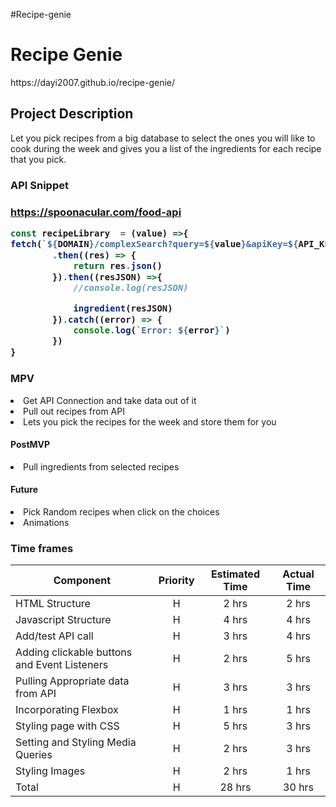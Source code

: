 #Recipe-genie

<h1>Recipe Genie </h1>
https://dayi2007.github.io/recipe-genie/

<h2>Project Description</h2>

Let you pick recipes from a big database to select the ones you will like to cook during the week and gives you a list of the ingredients for each recipe that you pick.


<h3>API Snippet <h3>

https://spoonacular.com/food-api

```javascript
const recipeLibrary  = (value) =>{
fetch(`${DOMAIN}/complexSearch?query=${value}&apiKey=${API_KEY}&includeNutrition=true`)
        .then((res) => {
            return res.json()
        }).then((resJSON) =>{
            //console.log(resJSON)

            ingredient(resJSON)
        }).catch((error) => {
            console.log(`Error: ${error}`)
        })
}
```
<h3> MPV </h3>

<li>Get API Connection and take data out of it</li>
<li>Pull out recipes from API</li>
<li>Lets you pick the recipes for the week and store them for you</li>

<h4>PostMVP</h4>

<li>Pull ingredients from selected recipes</li>

<h4>Future</h4>

<li>Pick Random recipes when click on the choices</li>
<li>Animations</li>


<h3>Time frames</h3>

| Component | Priority | Estimated Time | Actual Time |
| --- | :---: |  :---: | :---: |
| HTML Structure| H | 2 hrs| 2 hrs |
| Javascript Structure| H | 4 hrs| 4 hrs |
| Add/test API call| H | 3 hrs| 4 hrs |
| Adding clickable buttons and Event Listeners | H | 2 hrs| 5 hrs |
| Pulling Appropriate data from API | H | 3 hrs| 3 hrs |
| Incorporating Flexbox | H | 1 hrs| 1 hrs |
| Styling page with CSS | H | 5 hrs| 3 hrs |
| Setting and Styling Media Queries | H | 2 hrs| 3 hrs |
| Styling Images| H | 2 hrs| 1 hrs |
| Total | H | 28 hrs| 30 hrs |


